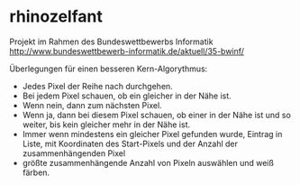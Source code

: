 # rhinozelfant
Projekt im Rahmen des Bundeswettbewerbs Informatik <br>
http://www.bundeswettbewerb-informatik.de/aktuell/35-bwinf/


Überlegungen für einen besseren Kern-Algorythmus:
- Jedes Pixel der Reihe nach durchgehen.
- Bei jedem Pixel schauen, ob ein gleicher in der Nähe ist.
- Wenn nein, dann zum nächsten Pixel.
- Wenn ja, dann bei diesem Pixel schauen, ob einer in der Nähe ist und so weiter, bis kein gleicher mehr in der Nähe ist.
- Immer wenn mindestens ein gleicher Pixel gefunden wurde, Eintrag in Liste, mit Koordinaten des Start-Pixels und der Anzahl der zusammenhängenden Pixel
- größte zusammenhängende Anzahl von Pixeln auswählen und weiß färben.

